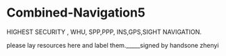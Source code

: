 # Combined-Navigation5
HIGHEST SECURITY , WHU, SPP,PPP, INS,GPS,SIGHT NAVIGATION.


please lay resources here and label them._____signed by handsone zhenyi

